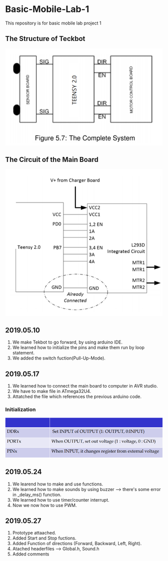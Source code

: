 # Basic-Mobile-Lab-1
This repository is for basic mobile lab project 1

## The Structure of Teckbot
![](2.PNG)

## The Circuit of the Main Board
![](1.PNG)

## 2019.05.10
1. We make Tekbot to go forward, by using arduino IDE.
2. We learned how to initialize the pins and make them run by loop statement.
3. We added the switch fuction(Pull-Up-Mode).

## 2019.05.17
1. We learned how to connect the main board to computer in AVR studio.
2. We have to make file in ATmega32U4.
3. Attatched the file which references the previous arduino code.

### Initialization
![](3.PNG)

## 2019.05.24
1. We learend how to make and use functions.
2. We learned how to make sounds by using buzzer --> there's some error in _delay_ms() function.
3. We learned how to use timer/counter interrupt.
4. Now we now how to use PWM.

## 2019.05.27
1. Prototype attaached.
2. Added Start and Stop fuctions.
3. Added Function of directions (Forward, Backward, Left, Right).
4. Atached headerfiles --> Global.h, Sound.h
5. Added comments
